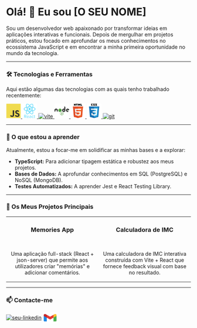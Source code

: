 # Olá! 👋 Eu sou [O SEU NOME]

Sou um desenvolvedor web apaixonado por transformar ideias em aplicações interativas e funcionais. Depois de mergulhar em projetos práticos, estou focado em aprofundar os meus conhecimentos no ecossistema JavaScript e em encontrar a minha primeira oportunidade no mundo da tecnologia.

---

### 🛠️ Tecnologias e Ferramentas

Aqui estão algumas das tecnologias com as quais tenho trabalhado recentemente:

<p align="left">
  <a href="https://developer.mozilla.org/en-US/docs/Web/JavaScript" target="_blank" rel="noreferrer">
    <img src="https://raw.githubusercontent.com/devicons/devicon/master/icons/javascript/javascript-original.svg" alt="javascript" width="40" height="40"/>
  </a>
  <a href="https://reactjs.org/" target="_blank" rel="noreferrer">
    <img src="https://raw.githubusercontent.com/devicons/devicon/master/icons/react/react-original-wordmark.svg" alt="react" width="40" height="40"/>
  </a>
  <a href="https://vitejs.dev/" target="_blank" rel="noreferrer">
    <img src="https://cdn.worldvectorlogo.com/logos/vitejs.svg" alt="vite" width="40" height="40"/>
  </a>
  <a href="https://nodejs.org" target="_blank" rel="noreferrer">
    <img src="https://raw.githubusercontent.com/devicons/devicon/master/icons/nodejs/nodejs-original-wordmark.svg" alt="nodejs" width="40" height="40"/>
  </a>
  <a href="https://www.w3.org/html/" target="_blank" rel="noreferrer">
    <img src="https://raw.githubusercontent.com/devicons/devicon/master/icons/html5/html5-original-wordmark.svg" alt="html5" width="40" height="40"/>
  </a>
  <a href="https://www.w3schools.com/css/" target="_blank" rel="noreferrer">
    <img src="https://raw.githubusercontent.com/devicons/devicon/master/icons/css3/css3-original-wordmark.svg" alt="css3" width="40" height="40"/>
  </a>
  <a href="https://git-scm.com/" target="_blank" rel="noreferrer">
    <img src="https://www.vectorlogo.zone/logos/git-scm/git-scm-icon.svg" alt="git" width="40" height="40"/>
  </a>
</p>

---

### 🌱 O que estou a aprender

Atualmente, estou a focar-me em solidificar as minhas bases e a explorar:
- **TypeScript:** Para adicionar tipagem estática e robustez aos meus projetos.
- **Bases de Dados:** A aprofundar conhecimentos em SQL (PostgreSQL) e NoSQL (MongoDB).
- **Testes Automatizados:** A aprender Jest e React Testing Library.

---

### 🚀 Os Meus Projetos Principais

<table>
  <tr>
    <td width="50%">
      <h3 align="center">Memories App</h3>
      <br />
      <p align="center">
        <a href="https://github.com/MateCandido/Blog-Memories" target="_blank">
        </a>
      </p>
      <p align="center">
        Uma aplicação full-stack (React + json-server) que permite aos utilizadores criar "memórias" e adicionar comentários.
      </p>
    </td>
    <td width="50%">
      <h3 align="center">Calculadora de IMC</h3>
      <br />
      <p align="center">
        <a href="https://github.com/MateCandido/IMC-React" target="_blank">
        </a>
      </p>
      <p align="center">
        Uma calculadora de IMC interativa construída com Vite + React que fornece feedback visual com base no resultado.
      </p>
    </td>
  </tr>
</table>

---

### 📫 Contacte-me

<p align="left">
<a href="https://www.linkedin.com/in/mateus-cândido-b8b06a280" target="blank"><img align="center" src="https://raw.githubusercontent.com/rahuldkjain/github-profile-readme-generator/master/src/images/icons/Social/linked-in-alt.svg" alt="seu-linkedin" height="30" width="40" /></a>
<a href="mailto:mateuscandido751@gmail.com" target="blank"><img align="center" src="https://raw.githubusercontent.com/rahuldkjain/github-profile-readme-generator/master/src/images/icons/Social/gmail.svg" alt="mateuscandido751@gmail.com" height="30" width="40" /></a>
</p>
